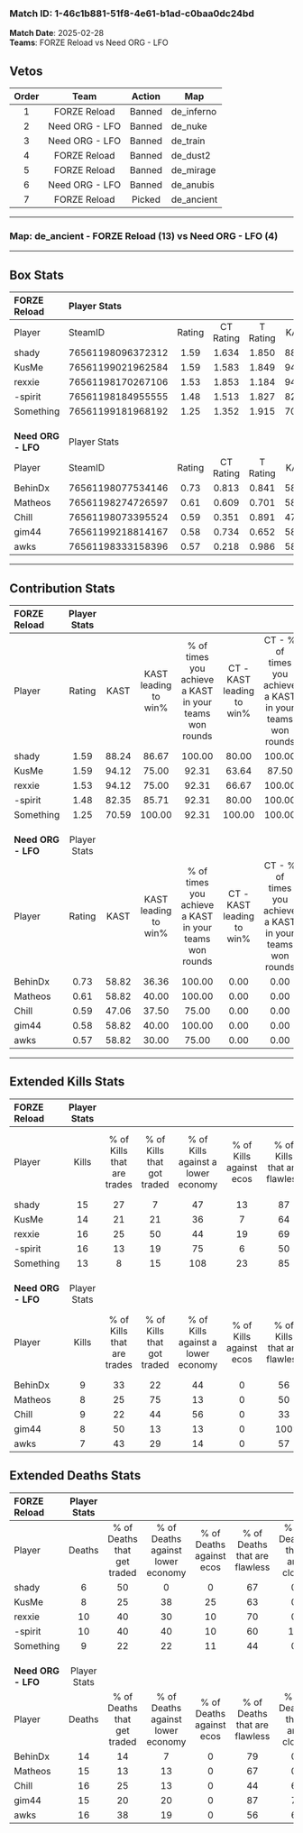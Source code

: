 ### Match ID: 1-46c1b881-51f8-4e61-b1ad-c0baa0dc24bd  
**Match Date**: 2025-02-28  
**Teams**: FORZE Reload vs Need ORG - LFO  

## Vetos  

| Order | Team | Action | Map |
| :---: | :--: | :----: | --- |
| 1 | FORZE Reload | Banned | de_inferno |
| 2 | Need ORG - LFO | Banned | de_nuke |
| 3 | Need ORG - LFO | Banned | de_train |
| 4 | FORZE Reload | Banned | de_dust2 |
| 5 | FORZE Reload | Banned | de_mirage |
| 6 | Need ORG - LFO | Banned | de_anubis |
| 7 | FORZE Reload | Picked | de_ancient |

---  

### **Map**: de_ancient - FORZE Reload (13) vs Need ORG - LFO (4)  
---  

## Box Stats  

| **FORZE Reload**   | Player Stats      |        |           |          |       |       |       |         |        |      |     |
| :- | :- | :-: | :-: | :-: | :-: | :-: | :-: | :-: | :-: | :-: | :-: |
| Player             | SteamID           | Rating | CT Rating | T Rating | KAST  |  ADR  | Kills | Assists | Deaths | K/D  | HS% |
| shady              | 76561198096372312 |  1.59  |   1.634   |  1.850   | 88.24 | 84.2  |  15   |    7    |   6    | 2.50 | 40  |
| KusMe              | 76561199021962584 |  1.59  |   1.583   |  1.849   | 94.12 | 104.7 |  14   |    8    |   8    | 1.75 | 71  |
| rexxie             | 76561198170267106 |  1.53  |   1.853   |  1.184   | 94.12 | 82.6  |  16   |    3    |   10   | 1.60 | 50  |
| -spirit            | 76561198184955555 |  1.48  |   1.513   |  1.827   | 82.35 | 96.8  |  16   |    1    |   10   | 1.60 | 62  |
| Something          | 76561199181968192 |  1.25  |   1.352   |  1.915   | 70.59 | 87.4  |  13   |    2    |   9    | 1.44 | 69  |
|                    |                   |        |           |          |       |       |       |         |        |      |     |
|                    |                   |        |           |          |       |       |       |         |        |      |     |
|                    |                   |        |           |          |       |       |       |         |        |      |     |
| **Need ORG - LFO** | Player Stats      |        |           |          |       |       |       |         |        |      |     |
| Player             | SteamID           | Rating | CT Rating | T Rating | KAST  |  ADR  | Kills | Assists | Deaths | K/D  | HS% |
| BehinDx            | 76561198077534146 |  0.73  |   0.813   |  0.841   | 58.82 | 60.7  |   9   |    4    |   14   | 0.64 | 77  |
| Matheos            | 76561198274726597 |  0.61  |   0.609   |  0.701   | 58.82 | 53.8  |   8   |    1    |   15   | 0.53 | 50  |
| Chill              | 76561198073395524 |  0.59  |   0.351   |  0.891   | 47.06 | 66.8  |   9   |    3    |   16   | 0.56 | 44  |
| gim44              | 76561199218814167 |  0.58  |   0.734   |  0.652   | 58.82 | 44.8  |   8   |    2    |   15   | 0.53 | 62  |
| awks               | 76561198333158396 |  0.57  |   0.218   |  0.986   | 58.82 | 61.4  |   7   |    5    |   16   | 0.44 | 42  |
---  

## Contribution Stats  

| **FORZE Reload**   | Player Stats |       |                      |                                                        |                           |                                                             |                          |                                                            |
| :- | :-: | :-: | :-: | :-: | :-: | :-: | :-: | :-: |
| Player             |    Rating    | KAST  | KAST leading to win% | % of times you achieve a KAST in your teams won rounds | CT - KAST leading to win% | CT - % of times you achieve a KAST in your teams won rounds | T - KAST leading to win% | T - % of times you achieve a KAST in your teams won rounds |
| shady              |     1.59     | 88.24 |        86.67         |                         100.00                         |           80.00           |                           100.00                            |          100.00          |                           100.00                           |
| KusMe              |     1.59     | 94.12 |        75.00         |                         92.31                          |           63.64           |                            87.50                            |          100.00          |                           100.00                           |
| rexxie             |     1.53     | 94.12 |        75.00         |                         92.31                          |           66.67           |                           100.00                            |          100.00          |                           80.00                            |
| -spirit            |     1.48     | 82.35 |        85.71         |                         92.31                          |           80.00           |                           100.00                            |          100.00          |                           80.00                            |
| Something          |     1.25     | 70.59 |        100.00        |                         92.31                          |          100.00           |                           100.00                            |          100.00          |                           80.00                            |
|                    |              |       |                      |                                                        |                           |                                                             |                          |                                                            |
|                    |              |       |                      |                                                        |                           |                                                             |                          |                                                            |
|                    |              |       |                      |                                                        |                           |                                                             |                          |                                                            |
| **Need ORG - LFO** | Player Stats |       |                      |                                                        |                           |                                                             |                          |                                                            |
| Player             |    Rating    | KAST  | KAST leading to win% | % of times you achieve a KAST in your teams won rounds | CT - KAST leading to win% | CT - % of times you achieve a KAST in your teams won rounds | T - KAST leading to win% | T - % of times you achieve a KAST in your teams won rounds |
| BehinDx            |     0.73     | 58.82 |        36.36         |                         100.00                         |           0.00            |                            0.00                             |          50.00           |                           100.00                           |
| Matheos            |     0.61     | 58.82 |        40.00         |                         100.00                         |           0.00            |                            0.00                             |          57.14           |                           100.00                           |
| Chill              |     0.59     | 47.06 |        37.50         |                         75.00                          |           0.00            |                            0.00                             |          50.00           |                           75.00                            |
| gim44              |     0.58     | 58.82 |        40.00         |                         100.00                         |           0.00            |                            0.00                             |          57.14           |                           100.00                           |
| awks               |     0.57     | 58.82 |        30.00         |                         75.00                          |           0.00            |                            0.00                             |          37.50           |                           75.00                            |
---  

## Extended Kills Stats  

| **FORZE Reload**   | Player Stats |                            |                            |                                    |                         |                              |                                 |                                       |                    |           |
| :- | :-: | :-: | :-: | :-: | :-: | :-: | :-: | :-: | :-: | :-: |
| Player             |    Kills     | % of Kills that are trades | % of Kills that got traded | % of Kills against a lower economy | % of Kills against ecos | % of Kills that are flawless | % of Kills that are close duels | % of Kills that are assisted by flash | Pistol Round Kills | AWP Kills |
| shady              |      15      |             27             |             7              |                 47                 |           13            |              87              |                7                |                   7                   |         2          |     7     |
| KusMe              |      14      |             21             |             21             |                 36                 |            7            |              64              |                7                |                   0                   |         5          |     0     |
| rexxie             |      16      |             25             |             50             |                 44                 |           19            |              69              |                0                |                  13                   |         1          |     1     |
| -spirit            |      16      |             13             |             19             |                 75                 |            6            |              50              |                0                |                  13                   |         1          |     0     |
| Something          |      13      |             8              |             15             |                108                 |           23            |              85              |                8                |                   0                   |         2          |     1     |
|                    |              |                            |                            |                                    |                         |                              |                                 |                                       |                    |           |
|                    |              |                            |                            |                                    |                         |                              |                                 |                                       |                    |           |
|                    |              |                            |                            |                                    |                         |                              |                                 |                                       |                    |           |
| **Need ORG - LFO** | Player Stats |                            |                            |                                    |                         |                              |                                 |                                       |                    |           |
| Player             |    Kills     | % of Kills that are trades | % of Kills that got traded | % of Kills against a lower economy | % of Kills against ecos | % of Kills that are flawless | % of Kills that are close duels | % of Kills that are assisted by flash | Pistol Round Kills | AWP Kills |
| BehinDx            |      9       |             33             |             22             |                 44                 |            0            |              56              |                0                |                   0                   |         1          |     0     |
| Matheos            |      8       |             25             |             75             |                 13                 |            0            |              50              |               13                |                  13                   |         1          |     0     |
| Chill              |      9       |             22             |             44             |                 56                 |            0            |              33              |                0                |                   0                   |         1          |     0     |
| gim44              |      8       |             50             |             13             |                 13                 |            0            |             100              |                0                |                   0                   |         2          |     0     |
| awks               |      7       |             43             |             29             |                 14                 |            0            |              57              |                0                |                   0                   |         0          |     3     |
## Extended Deaths Stats  

| **FORZE Reload**   | Player Stats |                             |                                   |                          |                               |                            |                           |               |
| :- | :-: | :-: | :-: | :-: | :-: | :-: | :-: | :-: |
| Player             |    Deaths    | % of Deaths that get traded | % of Deaths against lower economy | % of Deaths against ecos | % of Deaths that are flawless | % of Deaths that are close | % of Deaths while blinded | Deaths to AWP |
| shady              |      6       |             50              |                 0                 |            0             |              67               |             0              |             0             |       1       |
| KusMe              |      8       |             25              |                38                 |            25            |              63               |             0              |             0             |       0       |
| rexxie             |      10      |             40              |                30                 |            10            |              70               |             0              |            10             |       0       |
| -spirit            |      10      |             40              |                40                 |            10            |              60               |             10             |             0             |       1       |
| Something          |      9       |             22              |                22                 |            11            |              44               |             0              |             0             |       1       |
|                    |              |                             |                                   |                          |                               |                            |                           |               |
|                    |              |                             |                                   |                          |                               |                            |                           |               |
|                    |              |                             |                                   |                          |                               |                            |                           |               |
| **Need ORG - LFO** | Player Stats |                             |                                   |                          |                               |                            |                           |               |
| Player             |    Deaths    | % of Deaths that get traded | % of Deaths against lower economy | % of Deaths against ecos | % of Deaths that are flawless | % of Deaths that are close | % of Deaths while blinded | Deaths to AWP |
| BehinDx            |      14      |             14              |                 7                 |            0             |              79               |             0              |            14             |       3       |
| Matheos            |      15      |             13              |                13                 |            0             |              67               |             0              |             0             |       2       |
| Chill              |      16      |             25              |                13                 |            0             |              44               |             6              |             0             |       0       |
| gim44              |      15      |             20              |                20                 |            0             |              87               |             7              |            13             |       3       |
| awks               |      16      |             38              |                19                 |            0             |              56               |             6              |             6             |       1       |
